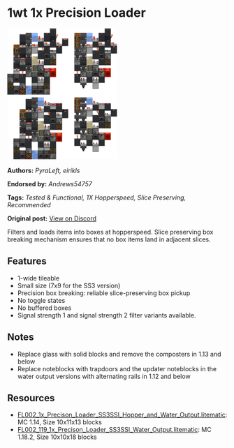 # 1wt 1x Precision Loader
<img alt="1x_Precison_Loader_SS3SSI_Hopper_and_Water_Output.png" src="images/1x_Precison_Loader_SS3SSI_Hopper_and_Water_Output.png?raw=1" height="300px">

**Authors:** *PyraLeft, eirikls*

**Endorsed by:** *Andrews54757*

**Tags:** *Tested & Functional, 1X Hopperspeed, Slice Preserving, Recommended*

**Original post:** [View on Discord](https://discord.com/channels/1375556143186837695/1388177386784165960)

Filters and loads items into boxes at hopperspeed.  Slice preserving box breaking mechanism ensures that no box items land in adjacent slices.

## Features
- 1-wide tileable
- Small size (7x9 for the SS3 version)
- Precision box breaking: reliable slice-preserving box pickup
- No toggle states
- No buffered boxes
- Signal strength 1 and signal strength 2 filter variants available.

## Notes
- Replace glass with solid blocks and remove the composters in 1.13 and below
- Replace noteblocks with trapdoors and the updater noteblocks in the water output versions with alternating rails in 1.12 and below

## Resources
- [FL002_1x_Precison_Loader_SS3SSI_Hopper_and_Water_Output.litematic](attachments/FL002_1x_Precison_Loader_SS3SSI_Hopper_and_Water_Output.litematic): MC 1.14, Size 10x11x13 blocks
- [FL002_119_1x_Precison_Loader_SS3SSI_Water_Output.litematic](attachments/FL002_119_1x_Precison_Loader_SS3SSI_Water_Output.litematic): MC 1.18.2, Size 10x10x18 blocks
